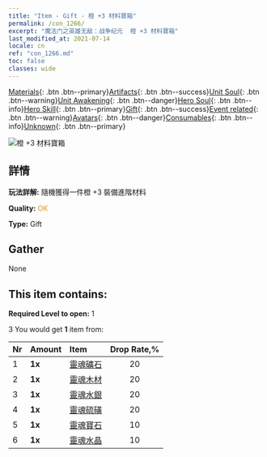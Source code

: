 ```yaml
---
title: "Item - Gift - 橙 +3 材料寶箱"
permalink: /con_1266/
excerpt: "魔法门之英雄无敌：战争纪元  橙 +3 材料寶箱"
last_modified_at: 2021-07-14
locale: cn
ref: "con_1266.md"
toc: false
classes: wide
---
```

 [Materials](/ItemsCN/){: .btn .btn--primary}[Artifacts](/ItemsCN/Artifacts/){: .btn .btn--success}[Unit Soul](/ItemsCN/UnitSoul/){: .btn .btn--warning}[Unit Awakening](/ItemsCN/UnitAwakening/){: .btn .btn--danger}[Hero Soul](/ItemsCN/HeroSoul/){: .btn .btn--info}[Hero Skill](/ItemsCN/HeroSkill/){: .btn .btn--primary}[Gift](/ItemsCN/Gift/){: .btn .btn--success}[Event related](/ItemsCN/Events/){: .btn .btn--warning}[Avatars](/ItemsCN/Avatars/){: .btn .btn--danger}[Consumables](/ItemsCN/Consumables/){: .btn .btn--info}[Unknown](/ItemsCN/Unknown/){: .btn .btn--primary}

 ![橙 +3 材料寶箱](/images/t/i_304002.png)

## 詳情
 **玩法詳解:** 隨機獲得一件橙 +3 裝備進階材料

 **Quality:** <span style="color: #FF8C00">OK</span>

 **Type:** Gift

## Gather

  None

## This item contains:

 **Required Level to open:** 1

 3 You would get **1** item  from:

  | Nr | Amount |     Item    | Drop Rate,% |
  |:---|:-------|:------------|:---------:|
  | 1 |  **1x** | [靈魂礦石](/cn/Items/mat_82/) | 20 | 
  | 2 |  **1x** | [靈魂木材](/cn/Items/mat_83/) | 20 | 
  | 3 |  **1x** | [靈魂水銀](/cn/Items/mat_84/) | 20 | 
  | 4 |  **1x** | [靈魂硫磺](/cn/Items/mat_85/) | 20 | 
  | 5 |  **1x** | [靈魂寶石](/cn/Items/mat_86/) | 10 | 
  | 6 |  **1x** | [靈魂水晶](/cn/Items/mat_87/) | 10 | 
